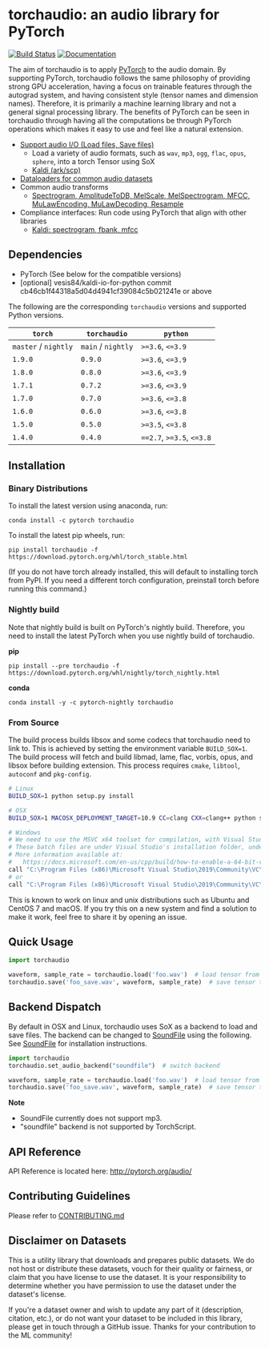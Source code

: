 torchaudio: an audio library for PyTorch
========================================

[![Build Status](https://circleci.com/gh/pytorch/audio.svg?style=svg)](https://app.circleci.com/pipelines/github/pytorch/audio)
[![Documentation](https://img.shields.io/badge/dynamic/json.svg?label=docs&url=https%3A%2F%2Fpypi.org%2Fpypi%2Ftorchaudio%2Fjson&query=%24.info.version&colorB=brightgreen&prefix=v)](https://pytorch.org/audio/)

The aim of torchaudio is to apply [PyTorch](https://github.com/pytorch/pytorch) to
the audio domain. By supporting PyTorch, torchaudio follows the same philosophy
of providing strong GPU acceleration, having a focus on trainable features through
the autograd system, and having consistent style (tensor names and dimension names).
Therefore, it is primarily a machine learning library and not a general signal
processing library. The benefits of PyTorch can be seen in torchaudio through
having all the computations be through PyTorch operations which makes it easy
to use and feel like a natural extension.

- [Support audio I/O (Load files, Save files)](http://pytorch.org/audio/stable/)
  - Load a variety of audio formats, such as `wav`, `mp3`, `ogg`, `flac`, `opus`, `sphere`, into a torch Tensor using SoX
  - [Kaldi (ark/scp)](http://pytorch.org/audio/stable/kaldi_io.html)
- [Dataloaders for common audio datasets](http://pytorch.org/audio/stable/datasets.html)
- Common audio transforms
    - [Spectrogram, AmplitudeToDB, MelScale, MelSpectrogram, MFCC, MuLawEncoding, MuLawDecoding, Resample](http://pytorch.org/audio/stable/transforms.html)
- Compliance interfaces: Run code using PyTorch that align with other libraries
    - [Kaldi: spectrogram, fbank, mfcc](https://pytorch.org/audio/stable/compliance.kaldi.html)

Dependencies
------------
* PyTorch (See below for the compatible versions)
* [optional] vesis84/kaldi-io-for-python commit cb46cb1f44318a5d04d4941cf39084c5b021241e or above

The following are the corresponding ``torchaudio`` versions and supported Python versions.

| ``torch``                | ``torchaudio``           | ``python``                      |
| ------------------------ | ------------------------ | ------------------------------- |
| ``master`` / ``nightly`` | ``main`` / ``nightly``   | ``>=3.6``, ``<=3.9``            |
| ``1.9.0``                | ``0.9.0``                | ``>=3.6``, ``<=3.9``            |
| ``1.8.0``                | ``0.8.0``                | ``>=3.6``, ``<=3.9``            |
| ``1.7.1``                | ``0.7.2``                | ``>=3.6``, ``<=3.9``            |
| ``1.7.0``                | ``0.7.0``                | ``>=3.6``, ``<=3.8``            |
| ``1.6.0``                | ``0.6.0``                | ``>=3.6``, ``<=3.8``            |
| ``1.5.0``                | ``0.5.0``                | ``>=3.5``, ``<=3.8``            |
| ``1.4.0``                | ``0.4.0``                | ``==2.7``, ``>=3.5``, ``<=3.8`` |


Installation
------------

### Binary Distributions

To install the latest version using anaconda, run:

```
conda install -c pytorch torchaudio
```

To install the latest pip wheels, run:

```
pip install torchaudio -f https://download.pytorch.org/whl/torch_stable.html
```

(If you do not have torch already installed, this will default to installing
torch from PyPI. If you need a different torch configuration, preinstall torch
before running this command.)

### Nightly build

Note that nightly build is built on PyTorch's nightly build. Therefore, you need to install the latest PyTorch when you use nightly build of torchaudio.

**pip**

```
pip install --pre torchaudio -f https://download.pytorch.org/whl/nightly/torch_nightly.html
```

**conda**

```
conda install -y -c pytorch-nightly torchaudio
```

### From Source

The build process builds libsox and some codecs that torchaudio need to link to. This is achieved by setting the environment variable `BUILD_SOX=1`.
The build process will fetch and build libmad, lame, flac, vorbis, opus, and libsox before building extension. This process requires `cmake`, `libtool`, `autoconf` and `pkg-config`.

```bash
# Linux
BUILD_SOX=1 python setup.py install

# OSX
BUILD_SOX=1 MACOSX_DEPLOYMENT_TARGET=10.9 CC=clang CXX=clang++ python setup.py install

# Windows
# We need to use the MSVC x64 toolset for compilation, with Visual Studio's vcvarsall.bat or directly with vcvars64.bat.
# These batch files are under Visual Studio's installation folder, under 'VC\Auxiliary\Build\'.
# More information available at:
#   https://docs.microsoft.com/en-us/cpp/build/how-to-enable-a-64-bit-visual-cpp-toolset-on-the-command-line?view=msvc-160#use-vcvarsallbat-to-set-a-64-bit-hosted-build-architecture
call "C:\Program Files (x86)\Microsoft Visual Studio\2019\Community\VC\Auxiliary\Build\vcvarsall.bat" x64 && set BUILD_SOX=0 && python setup.py install
# or
call "C:\Program Files (x86)\Microsoft Visual Studio\2019\Community\VC\Auxiliary\Build\vcvars64.bat" && set BUILD_SOX=0 && python setup.py install
```

This is known to work on linux and unix distributions such as Ubuntu and CentOS 7 and macOS.
If you try this on a new system and find a solution to make it work, feel free to share it by opening an issue.

Quick Usage
-----------

```python
import torchaudio

waveform, sample_rate = torchaudio.load('foo.wav')  # load tensor from file
torchaudio.save('foo_save.wav', waveform, sample_rate)  # save tensor to file
```

Backend Dispatch
----------------

By default in OSX and Linux, torchaudio uses SoX as a backend to load and save files.
The backend can be changed to [SoundFile](https://pysoundfile.readthedocs.io/en/latest/)
using the following. See [SoundFile](https://pysoundfile.readthedocs.io/en/latest/)
for installation instructions.

```python
import torchaudio
torchaudio.set_audio_backend("soundfile")  # switch backend

waveform, sample_rate = torchaudio.load('foo.wav')  # load tensor from file, as usual
torchaudio.save('foo_save.wav', waveform, sample_rate)  # save tensor to file, as usual
```

**Note**
- SoundFile currently does not support mp3.
- "soundfile" backend is not supported by TorchScript.

API Reference
-------------

API Reference is located here: http://pytorch.org/audio/

Contributing Guidelines
-----------------------

Please refer to [CONTRIBUTING.md](./CONTRIBUTING.md)

Disclaimer on Datasets
----------------------

This is a utility library that downloads and prepares public datasets. We do not host or distribute these datasets, vouch for their quality or fairness, or claim that you have license to use the dataset. It is your responsibility to determine whether you have permission to use the dataset under the dataset's license.

If you're a dataset owner and wish to update any part of it (description, citation, etc.), or do not want your dataset to be included in this library, please get in touch through a GitHub issue. Thanks for your contribution to the ML community!
